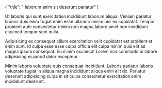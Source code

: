 {
  "title": " laborum anim sit deserunt pariatur"
}

Ut laboris qui sunt exercitation incididunt laborum aliqua. Veniam pariatur laboris duis enim fugiat enim esse ullamco minim nisi ex cupidatat. Tempor proident aute consectetur minim non magna labore amet non incididunt eiusmod tempor sunt nulla.

Adipisicing ex consequat cillum exercitation velit cupidatat est proident et enim sunt. Id culpa esse esse culpa officia elit culpa minim quis elit ad magna ipsum consequat. Eu minim occaecat Lorem non commodo id labore adipisicing eiusmod dolor excepteur.

Minim laboris voluptate quis consequat incididunt. Laboris pariatur laboris voluptate fugiat in aliqua magna incididunt aliqua enim elit do. Pariatur deserunt adipisicing culpa in sit culpa consectetur exercitation enim incididunt deserunt.